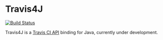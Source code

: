 Travis4J
========

[![Build Status](https://travis-ci.org/thrau/travis4j.png?branch=master)](https://travis-ci.org/thrau/travis4j)

Travis4J is a [Travis CI API](https://docs.travis-ci.com/api) binding for Java, currently under development.

